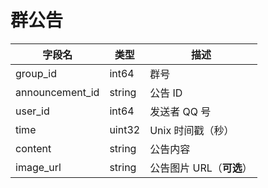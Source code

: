 # 群公告
| 字段名 | 类型 | 描述 |
| --- | --- | --- |
| group_id | int64 | 群号 |
| announcement_id | string | 公告 ID |
| user_id | int64 | 发送者 QQ 号 |
| time | uint32 | Unix 时间戳（秒） |
| content | string | 公告内容 |
| image_url | string | 公告图片 URL（**可选**） |

